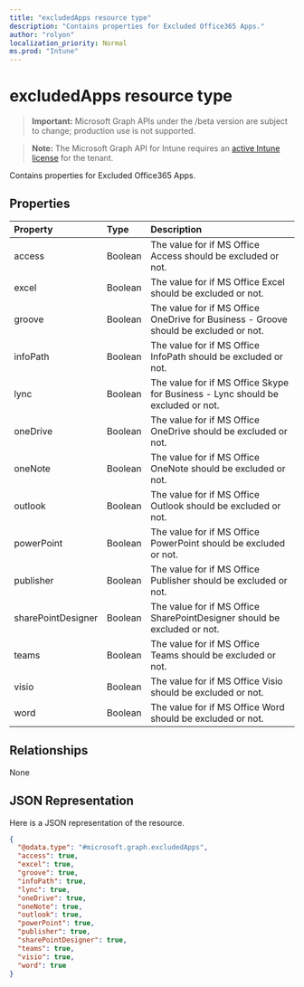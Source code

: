 ```yaml
---
title: "excludedApps resource type"
description: "Contains properties for Excluded Office365 Apps."
author: "rolyon"
localization_priority: Normal
ms.prod: "Intune"
---
```


# excludedApps resource type

> **Important:** Microsoft Graph APIs under the /beta version are subject to change; production use is not supported.

> **Note:** The Microsoft Graph API for Intune requires an [active Intune license](https://go.microsoft.com/fwlink/?linkid=839381) for the tenant.

Contains properties for Excluded Office365 Apps.

## Properties
|Property|Type|Description|
|:---|:---|:---|
|access|Boolean|The value for if MS Office Access should be excluded or not.|
|excel|Boolean|The value for if MS Office Excel should be excluded or not.|
|groove|Boolean|The value for if MS Office OneDrive for Business - Groove should be excluded or not.|
|infoPath|Boolean|The value for if MS Office InfoPath should be excluded or not.|
|lync|Boolean|The value for if MS Office Skype for Business - Lync should be excluded or not.|
|oneDrive|Boolean|The value for if MS Office OneDrive should be excluded or not.|
|oneNote|Boolean|The value for if MS Office OneNote should be excluded or not.|
|outlook|Boolean|The value for if MS Office Outlook should be excluded or not.|
|powerPoint|Boolean|The value for if MS Office PowerPoint should be excluded or not.|
|publisher|Boolean|The value for if MS Office Publisher should be excluded or not.|
|sharePointDesigner|Boolean|The value for if MS Office SharePointDesigner should be excluded or not.|
|teams|Boolean|The value for if MS Office Teams should be excluded or not.|
|visio|Boolean|The value for if MS Office Visio should be excluded or not.|
|word|Boolean|The value for if MS Office Word should be excluded or not.|

## Relationships
None

## JSON Representation
Here is a JSON representation of the resource.
<!-- {
  "blockType": "resource",
  "@odata.type": "microsoft.graph.excludedApps"
}
-->
``` json
{
  "@odata.type": "#microsoft.graph.excludedApps",
  "access": true,
  "excel": true,
  "groove": true,
  "infoPath": true,
  "lync": true,
  "oneDrive": true,
  "oneNote": true,
  "outlook": true,
  "powerPoint": true,
  "publisher": true,
  "sharePointDesigner": true,
  "teams": true,
  "visio": true,
  "word": true
}
```




